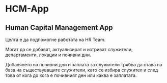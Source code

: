 # HCM-App
## Human Capital Management App
Целта е да подпомогне работата на HR Team.

Могат да се добавят, актуализират и изтриват служители, департаменти, локации и почивни дни.

Добавянето на почивни дни и заплата за служители трябва да става на база на съществуващите служители, като се избира служител и след това от кога до кога е почивният ден или каква е заплатата.
